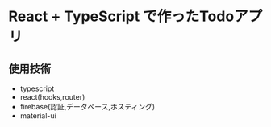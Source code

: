 # React + TypeScript で作ったTodoアプリ

## 使用技術
- typescript
- react(hooks,router)
- firebase(認証,データベース,ホスティング)
- material-ui
